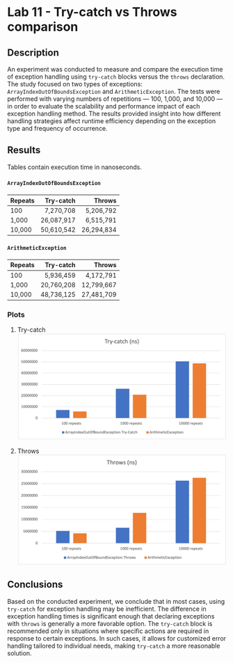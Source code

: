 # Lab 11 - Try-catch vs Throws comparison

## Description
An experiment was conducted to measure and compare the execution time of exception handling using ```try-catch``` blocks versus the ```throws``` declaration. The study focused on two types of exceptions: ```ArrayIndexOutOfBoundsException``` and ```ArithmeticException```. The tests were performed with varying numbers of repetitions — 100, 1,000, and 10,000 — in order to evaluate the scalability and performance impact of each exception handling method. The results provided insight into how different handling strategies affect runtime efficiency depending on the exception type and frequency of occurrence.

## Results
Tables contain execution time in nanoseconds.

#### ```ArrayIndexOutOfBoundsException```
| Repeats | Try-catch  | Throws     |
|:--------|-----------:|-----------:|
| 100     | 7,270,708  | 5,206,792  |
| 1,000   | 26,087,917 | 6,515,791  |
| 10,000  | 50,610,542 | 26,294,834 |


#### ```ArithmeticException```
| Repeats | Try-catch  | Throws     |
|:--------|-----------:|-----------:|
| 100     | 5,936,459  | 4,172,791  |
| 1,000   | 20,760,208 | 12,799,667 |
| 10,000  | 48,736,125 | 27,481,709 |

### Plots
1. Try-catch
   ![Try-catch execution time bar diagram](https://github.com/alexr36/PSiO/blob/main/Laboratoria/List11/Zad2/plots/try_catch_bar.png)

2. Throws
   ![Throws execution time bar diagram](https://github.com/alexr36/PSiO/blob/main/Laboratoria/List11/Zad2/plots/throws_bar.png)


## Conclusions
Based on the conducted experiment, we conclude that in most cases, using ```try-catch``` for exception handling may be inefficient. The difference in exception handling times is significant enough that declaring exceptions with ```throws``` is generally a more favorable option. The ```try-catch``` block is recommended only in situations where specific actions are required in response to certain exceptions. In such cases, it allows for customized error handling tailored to individual needs, making ```try-catch``` a more reasonable solution.
